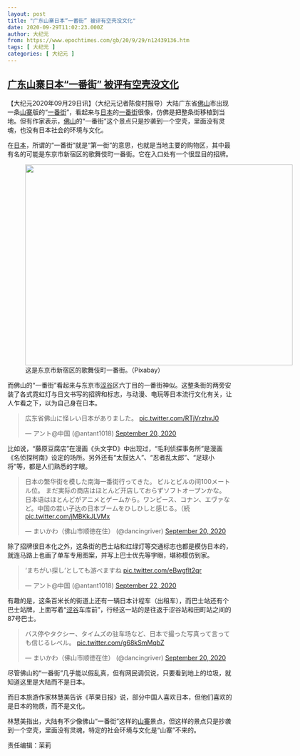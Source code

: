 ```yaml
---
layout: post
title: "广东山寨日本“一番街” 被评有空壳没文化"
date: 2020-09-29T11:02:23.000Z
author: 大纪元
from: https://www.epochtimes.com/gb/20/9/29/n12439136.htm
tags: [ 大纪元 ]
categories: [ 大纪元 ]
---
```

<!--1601377343000-->
[广东山寨日本“一番街” 被评有空壳没文化](https://www.epochtimes.com/gb/20/9/29/n12439136.htm)
------

<div>
<p>【大纪元2020年09月29日讯】（大纪元记者陈俊村报导）大陆广东省<a href="https://www.epochtimes.com/gb/tag/%E4%BD%9B%E5%B1%B1.html">佛山</a>市出现一条<a href="https://www.epochtimes.com/gb/tag/%E5%B1%B1%E5%AF%A8.html">山寨</a>版的“<a href="https://www.epochtimes.com/gb/tag/%E4%B8%80%E7%95%AA%E8%A1%97.html">一番街</a>”，看起来与<a href="https://www.epochtimes.com/gb/tag/%E6%97%A5%E6%9C%AC.html">日本</a>的<a href="https://www.epochtimes.com/gb/tag/%E4%B8%80%E7%95%AA%E8%A1%97.html">一番街</a>很像，仿佛是把整条街移植到当地。但有作家表示，<a href="https://www.epochtimes.com/gb/tag/%E4%BD%9B%E5%B1%B1.html">佛山</a>的“一番街”这个景点只是抄袭到一个空壳，里面没有灵魂，也没有日本社会的环境与文化。</p><p>在<a href="https://www.epochtimes.com/gb/tag/%E6%97%A5%E6%9C%AC.html">日本</a>，所谓的“一番街”就是“第一街”的意思，也就是当地主要的购物区，其中最有名的可能是东京市新宿区的歌舞伎町一番街。它在入口处有一个很显目的招牌。</p><figure id="attachment_12439149" style="width: 600px" class="wp-caption aligncenter"><a href="https://i.epochtimes.com/assets/uploads/2020/09/japan-616251_1920.jpg"><img class="wp-image-12439149 size-large" src="https://i.epochtimes.com/assets/uploads/2020/09/japan-616251_1920-600x450.jpg" alt="" width="600" height="450" /></a><figcaption class="wp-caption-text">这是东京市新宿区的歌舞伎町一番街。（Pixabay）</figcaption></figure><p>而佛山的“一番街”看起来与东京市<a href="https://www.epochtimes.com/gb/tag/%E6%B6%A9%E8%B0%B7.html">涩谷</a>区六丁目的一番街神似。这整条街的两旁安装了各式霓虹灯与日文书写的招牌和标志，与动漫、电玩等日本流行文化有关，让人乍看之下，以为自己身在日本。</p></p><blockquote class="twitter-tweet"><p dir="ltr" lang="ja">広东省佛山に怪レい日本がありました。 <a href="https://t.co/RTjVrzhvJ0">pic.twitter.com/RTjVrzhvJ0</a></p><p>— アント@中国 (@antant1018) <a href="https://twitter.com/antant1018/status/1307701282233229313?ref_src=twsrc%5Etfw">September 20, 2020</a></p></blockquote><p><script async src="https://platform.twitter.com/widgets.js" charset="utf-8"></script><p>比如说，“藤原豆腐店”在漫画《头文字D》中出现过，“毛利侦探事务所”是漫画《名侦探柯南》设定的场所。另外还有“太鼓达人”、“忍者乱太郎”、“足球小将”等，都是人们熟悉的字眼。</p></p><blockquote class="twitter-tweet"><p dir="ltr" lang="ja">日本の繁华街を模した南海一番街行ってきた。 ビルとビルの间100メートル位。 まだ実际の商店はほとんど开店しておらずソフトオープンかな。 日本语はほとんどがアニメとゲームから。ワンピース、コナン、エヴァなど。中国の若い子达の日本ブームをひしひしと感じる。（続 <a href="https://t.co/jMBKkJLVMx">pic.twitter.com/jMBKkJLVMx</a></p><p>— まいかわ（佛山市顺徳在住） (@dancingriver) <a href="https://twitter.com/dancingriver/status/1307672154423480320?ref_src=twsrc%5Etfw">September 20, 2020</a></p></blockquote><p><script async src="https://platform.twitter.com/widgets.js" charset="utf-8"></script><p>除了招牌很日本化之外，这条街的巴士站和红绿灯等交通标志也都是模仿日本的，就连马路上也画了单车专用图案，并写上巴士优先等字眼，堪称模仿到家。</p></p><blockquote class="twitter-tweet" data-conversation="none"><p dir="ltr" lang="ja">‘まちがい探し’としても游べますね <a href="https://t.co/eBwgflt2qr">pic.twitter.com/eBwgflt2qr</a></p><p>— アント@中国 (@antant1018) <a href="https://twitter.com/antant1018/status/1308197253228630016?ref_src=twsrc%5Etfw">September 22, 2020</a></p></blockquote><p><script async src="https://platform.twitter.com/widgets.js" charset="utf-8"></script><p>有趣的是，这条百米长的街道上还有一辆日本计程车（出租车），而巴士站还有个巴士站牌，上面写着“<a href="https://www.epochtimes.com/gb/tag/%E6%B6%A9%E8%B0%B7.html">涩谷</a>车库前”，行经这一站的是往返于涩谷站和田町站之间的87号巴士。</p></p><blockquote class="twitter-tweet" data-conversation="none"><p dir="ltr" lang="ja">バス停やタクシー、タイムズの驻车场など、日本で撮った写真って言っても信じるレベル。 <a href="https://t.co/g68kSmMqbZ">pic.twitter.com/g68kSmMqbZ</a></p><p>— まいかわ（佛山市顺徳在住） (@dancingriver) <a href="https://twitter.com/dancingriver/status/1307673563218935810?ref_src=twsrc%5Etfw">September 20, 2020</a></p></blockquote><p><script async src="https://platform.twitter.com/widgets.js" charset="utf-8"></script><p>尽管佛山的“一番街”几乎能以假乱真，但有网民调侃说，只要看到地上的垃圾，就知道这里是大陆而不是日本。</p><p>而日本旅游作家林慧美告诉《苹果日报》说，部分中国人喜欢日本，但他们喜欢的是日本的物质，而不是文化。</p><p>林慧美指出，大陆有不少像佛山“一番街”这样的<a href="https://www.epochtimes.com/gb/tag/%E5%B1%B1%E5%AF%A8.html">山寨</a>景点，但这样的景点只是抄袭到一个空壳，里面没有灵魂，特定的社会环境与文化是“山寨”不来的。</p><p>责任编辑：茉莉</p>
</div>

